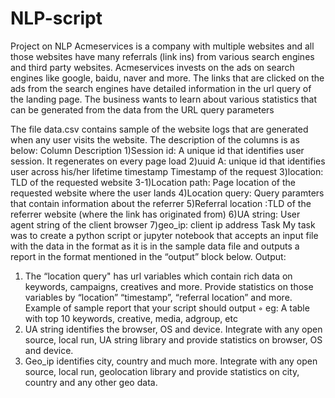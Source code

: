 # NLP-script
Project on NLP
Acmeservices is a company with multiple websites and all those websites
have many referrals (link ins) from various search engines and third party
websites. Acmeservices invests on the ads on search engines like google,
baidu, naver and more. The links that are clicked on the ads from the search
engines have detailed information in the url query of the landing page. The
business wants to learn about various statistics that can be generated from
the data from the URL query parameters

The file data.csv contains sample of the website logs that are generated
when any user visits the website. The description of the columns is as below:
Column Description
1)Session id: A unique id that identifies user 
session. It regenerates on every page 
load
2)uuid A: unique id that identifies user across 
his/her lifetime
timestamp Timestamp of the request
3)location: TLD of the requested website
3-1)Location path: Page location of the requested 
website where the user lands
4)Location query: Query paramters that contain 
information about the referrer
5)Referral location :TLD of the referrer website (where 
the link has originated from)
6)UA string: User agent string of the client 
browser 
7)geo_ip: client ip address
Task
My task was to create a python script or jupyter notebook that accepts an
input file with the data in the format as it is in the sample data file and
outputs a report in the format mentioned in the “output” block below.
Output:
1. The “location query" has url variables which contain rich data on
keywords, campaigns, creatives and more. Provide statistics on those
variables by “location” “timestamp”, “referral location” and more.
Example of sample report that your script should output
◦ eg: A table with top 10 keywords, creative, media, adgroup, etc
2. UA string identifies the browser, OS and device. Integrate with any
open source, local run, UA string library and provide statistics on
browser, OS and device.
3. Geo_ip identifies city, country and much more. Integrate with any open
source, local run, geolocation library and provide statistics on city,
country and any other geo data.
